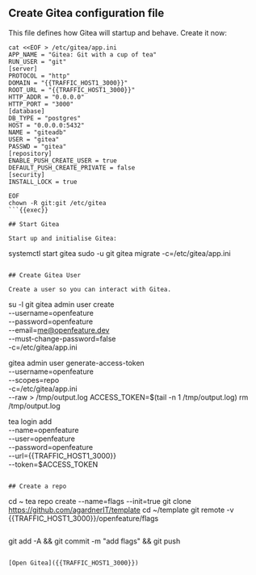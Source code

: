 ## Create Gitea configuration file
This file defines how Gitea will startup and behave. Create it now:

```
cat <<EOF > /etc/gitea/app.ini
APP_NAME = "Gitea: Git with a cup of tea"
RUN_USER = "git"
[server]
PROTOCOL = "http"
DOMAIN = "{{TRAFFIC_HOST1_3000}}"
ROOT_URL = "{{TRAFFIC_HOST1_3000}}"
HTTP_ADDR = "0.0.0.0"
HTTP_PORT = "3000"
[database]
DB_TYPE = "postgres"
HOST = "0.0.0.0:5432"
NAME = "giteadb"
USER = "gitea"
PASSWD = "gitea"
[repository]
ENABLE_PUSH_CREATE_USER = true
DEFAULT_PUSH_CREATE_PRIVATE = false
[security]
INSTALL_LOCK = true

EOF
chown -R git:git /etc/gitea
```{{exec}}

## Start Gitea

Start up and initialise Gitea:
```
systemctl start gitea
sudo -u git gitea migrate -c=/etc/gitea/app.ini
```{{exec}}

## Create Gitea User

Create a user so you can interact with Gitea.

```
su -l git
gitea admin user create \
   --username=openfeature \
   --password=openfeature \
   --email=me@openfeature.dev \
   --must-change-password=false \
   -c=/etc/gitea/app.ini

gitea admin user generate-access-token \
  --username=openfeature \
  --scopes=repo \
  -c=/etc/gitea/app.ini \
  --raw > /tmp/output.log
ACCESS_TOKEN=$(tail -n 1 /tmp/output.log)
rm /tmp/output.log

tea login add \
   --name=openfeature \
   --user=openfeature \
   --password=openfeature \
   --url={{TRAFFIC_HOST1_3000}} \
   --token=$ACCESS_TOKEN
```{{exec}}

## Create a repo

```
cd ~
tea repo create --name=flags --init=true
git clone https://github.com/agardnerIT/template
cd ~/template
git remote -v {{TRAFFIC_HOST1_3000}}/openfeature/flags
```{{exec}}

```
git add -A && git commit -m "add flags" && git push
```{{exec}}

[Open Gitea]({{TRAFFIC_HOST1_3000}})
